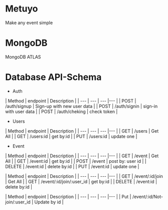# Metuyo

Make any event simple
# MongoDB
 MongoDB ATLAS
# Database API-Schema


* Auth


 | Method | endpoint | Description |
 | --- | --- | --- |--- |
 | POST | /auth/signup | Sign-up with new user data |
 | POST | /auth/signin | sign-in with user data |
 | POST | /auth/cheking | check token |

* Users

| Method | endpoint | Description |
| --- | --- | --- |--- |
| GET | /users | Get All |
| GET | /users:id | get by:id |
| PUT | /users:id | update one |


* Event

| Method | endpoint | Description |
| --- | --- | --- |--- |
| GET | /event | Get All |
| GET | /event:id | get by:id |
| POST | /event | post by: user id |
| DELETE | /event:id | delete by:id |
| PUT | /event:id | update one |

| Method | endpoint | Description |
| --- | --- | --- |--- |
| GET | /event/:id/join | Get All |
| GET | /event/:id/join/:user_id | get by:id |
| DELETE | /event:id | delete by:id |

| Method | endpoint | Description |
| --- | --- | --- |--- |
| Put | /event/:id/Not-join/:user_id | Update by id |

